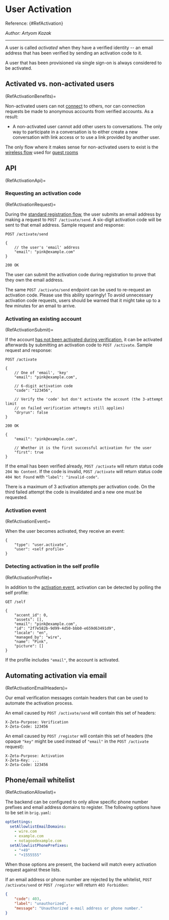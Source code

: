 # User Activation

Reference: {#RefActivation}

_Author: Artyom Kazak_

---

A user is called _activated_ when they have a verified identity -- an email
address that has been verified by sending an activation code to it.

A user that has been provisioned via single sign-on is always considered to be activated.

## Activated vs. non-activated users
(RefActivationBenefits)=

Non-activated users can not [connect](connection.md) to others, nor can connection requests be made to anonymous accounts from verified accounts. As a result:

* A non-activated user cannot add other users to conversations. The only way to participate in a conversation is to either create a new conversation with link access or to use a link provided by another user.

The only flow where it makes sense for non-activated users to exist is the [wireless flow](RefRegistrationWireless) used for [guest rooms](https://wire.com/en/features/encrypted-guest-rooms/)

## API
(RefActivationApi)=

### Requesting an activation code
(RefActivationRequest)=

During the [standard registration flow](RefRegistrationStandard), the user
submits an email address by making a request to `POST /activate/send`. A
six-digit activation code will be sent to that email address. Sample request and
response:

```
POST /activate/send

{
    // the user's 'email' address
    "email": "pink@example.com"
}
```

```
200 OK
```

The user can submit the activation code during registration to prove that they
own the email address.

The same `POST /activate/send` endpoint can be used to re-request an activation
code. Please use this ability sparingly! To avoid unnecessary activation code
requests, users should be warned that it might take up to a few minutes for an
email to arrive.

### Activating an existing account
(RefActivationSubmit)=

If the account [has not been activated during verification](RefRegistrationNoPreverification), it can be activated afterwards by submitting an activation code to `POST /activate`. Sample request and response:

```
POST /activate

{
    // One of 'email', 'key'
    "email": "pink@example.com",

    // 6-digit activation code
    "code": "123456",

    // Verify the 'code' but don't activate the account (the 3-attempt limit
    // on failed verification attempts still applies)
    "dryrun": false
}
```

```
200 OK

{
    "email": "pink@example.com",

    // Whether it is the first successful activation for the user
    "first": true
}
```

If the email has been verified already, `POST /activate` will return status code
`204 No Content`. If the code is invalid, `POST /activate` will return status
code `404 Not Found` with `"label": "invalid-code"`.

There is a maximum of 3 activation attempts per activation code. On the third failed attempt the code is invalidated and a new one must be requested.

### Activation event
(RefActivationEvent)=

When the user becomes activated, they receive an event:

```
{
    "type": "user.activate",
    "user": <self profile>
}
```

### Detecting activation in the self profile
(RefActivationProfile)=

In addition to the [activation event](RefActivationEvent), activation can be detected by polling the self profile:

```
GET /self

{
    "accent_id": 0,
    "assets": [],
    "email": "pink@example.com",
    "id": "2f7e582b-9d99-4d50-bbb0-e659d63491d9",
    "locale": "en",
    "managed_by": "wire",
    "name": "Pink",
    "picture": []
}
```

If the profile includes `"email"`, the account is activated.

## Automating activation via email
(RefActivationEmailHeaders)=

Our email verification messages contain headers that can be used to automate the activation process.

An email caused by `POST /activate/send` will contain this set of headers:

```
X-Zeta-Purpose: Verification
X-Zeta-Code: 123456
```

An email caused by `POST /register` will contain this set of headers (the opaque `"key"` might be used instead of `"email"` in the `POST /activate` request):

```
X-Zeta-Purpose: Activation
X-Zeta-Key: ...
X-Zeta-Code: 123456
```

## Phone/email whitelist
(RefActivationAllowlist)=

The backend can be configured to only allow specific phone number prefixes and email address domains to register. The following options have to be set in `brig.yaml`:

```yaml
optSettings:
  setAllowlistEmailDomains:
    - wire.com
    - example.com
    - notagoodexample.com
  setAllowlistPhonePrefixes:
    - "+49"
    - "+1555555"
```

When those options are present, the backend will match every activation request against these lists.

If an email address or phone number are rejected by the whitelist, `POST /activate/send` or `POST /register` will return `403 Forbidden`:

```json
{
    "code": 403,
    "label": "unauthorized",
    "message": "Unauthorized e-mail address or phone number."
}
```
